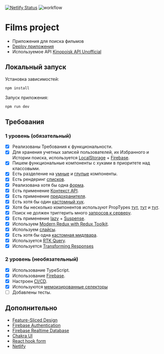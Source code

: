 [![Netlify Status](https://api.netlify.com/api/v1/badges/9f60a7bd-a16e-4c7a-9524-e8eca97efd28/deploy-status)](https://app.netlify.com/sites/aston-reactproject/deploys)
![workflow](https://github.com/Reyney91/aston-react_project/actions/workflows/main.yml/badge.svg)

# Films project

- Приложения для поиска фильмов
- [Deploy приложения](https://aston-reactproject.netlify.app/)
- Используемое API [Kinopoisk API Unofficial](https://kinopoiskapiunofficial.tech/)

## Локальный запуск

Установка зависимостей:
```javascript
npm install
```
Запуск приложения:
```javascript
npm run dev
```

## Требования

### 1 уровень (обязательный)

- [x] Реализованы Требования к функциональности.
- [x] Для хранения учетных записей пользователей, их Избранного и Истории поиска, используется [LocalStorage](https://github.com/Reyney91/aston-react_project/blob/main/src/app/hooks/useAuth.ts) + [Firebase](https://github.com/Reyney91/aston-react_project/blob/main/src/app/hooks/useFavorites.ts).
- [x] Пишем функциональные компоненты c хуками в приоритете над классовыми.
- [x] Есть разделение на [умные](https://github.com/Reyney91/aston-react_project/blob/main/src/widgets/Header.tsx) и [глупые](https://github.com/Reyney91/aston-react_project/blob/main/src/widgets/HeaderLayout.tsx) компоненты.
- [x] Есть рендеринг [списков](https://github.com/Reyney91/aston-react_project/blob/main/src/widgets/FilmsList.tsx).
- [x] Реализована хотя бы одна [форма](https://github.com/Reyney91/aston-react_project/blob/main/src/features/FilmSearch.tsx).
- [x] Есть применение [Контекст API](https://github.com/Reyney91/aston-react_project/blob/main/src/App.tsx).
- [x] Есть применение [предохранителя](https://github.com/Reyney91/aston-react_project/blob/main/src/App.tsx).
- [x] Есть хотя бы один [кастомный хук](https://github.com/Reyney91/aston-react_project/blob/main/src/app/hooks/useAuth.ts).
- [x] Хотя бы несколько компонентов используют PropTypes [тут](https://github.com/Reyney91/aston-react_project/blob/main/src/widgets/LoadingLayout.tsx), [тут](https://github.com/Reyney91/aston-react_project/blob/main/src/shared/ui/HistoryItem.tsx) и [тут](https://github.com/Reyney91/aston-react_project/blob/main/src/widgets/SearchSuggestions.tsx).
- [x] Поиск не должен триггерить много [запросов к серверу](https://github.com/Reyney91/aston-react_project/blob/main/src/app/hooks/useDebounce.ts).
- [x] Есть применение [lazy](https://github.com/Reyney91/aston-react_project/blob/main/src/shared/router/routes.tsx) + [Suspense](https://github.com/Reyney91/aston-react_project/blob/main/src/shared/router/router.tsx).
- [x] Используем [Modern Redux with Redux Toolkit](https://github.com/Reyney91/aston-react_project/blob/main/src/app/store/store.ts).
- [x] Используем [слайсы](https://github.com/Reyney91/aston-react_project/blob/main/src/app/store/favoritesSlice.ts).
- [x] Есть хотя бы одна [кастомная мидлвара](https://github.com/Reyney91/aston-react_project/blob/main/src/app/store/middlewares/middleware.ts).
- [x] Используется [RTK Query](https://github.com/Reyney91/aston-react_project/blob/main/src/app/api/apiSlice.ts).
- [x] Используется [Transforming Responses](https://github.com/Reyney91/aston-react_project/blob/main/src/app/api/apiSlice.ts)

### 2 уровень (необязательный)

- [x] Использование TypeScript.
- [x] Использование [Firebase](https://github.com/Reyney91/aston-react_project/blob/main/src/app/hooks/useHistory.ts).
- [x] Настроен [CI/CD](https://github.com/Reyney91/aston-react_project/blob/main/.github/workflows/main.yml).
- [x] Используются [мемоизированные селекторы](https://github.com/Reyney91/aston-react_project/tree/main/src/app/store/selectors)
- [ ] Добавлены тесты.

## **Дополнительно**

- [Feature-Sliced Design](https://feature-sliced.design/ru/)
- [Firebase Authentication](https://github.com/Reyney91/aston-react_project/pull/2)
- [Firebase Realtime Database](https://github.com/Reyney91/aston-react_project/pull/7) 
- [Chakra UI](https://v2.chakra-ui.com/)
- [React hook form](https://react-hook-form.com/)
- [Netlify](https://app.netlify.com/)
